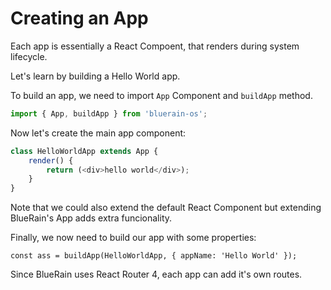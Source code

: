 # Creating an App

Each app is essentially a React Compoent, that renders during system lifecycle.

Let's learn by building a Hello World app.

To build an app, we need to import `App` Component and `buildApp` method.

```javascript
import { App, buildApp } from 'bluerain-os';

```

Now let's create the main app component:


```javascript
class HelloWorldApp extends App {
	render() {
		return (<div>hello world</div>);
	}
}
```

Note that we could also extend the default React Component but extending BlueRain's App adds extra funcionality.

Finally, we now need to build our app with some properties:

```
const ass = buildApp(HelloWorldApp, { appName: 'Hello World' });
```

Since BlueRain uses React Router 4, each app can add it's own routes.